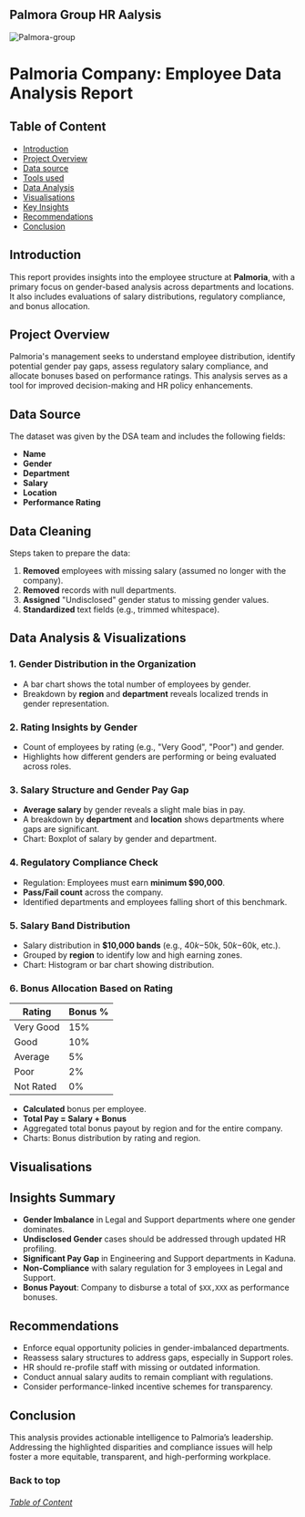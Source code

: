 ## Palmora Group HR Aalysis
![Palmora-group](Palmora-group.jpg)

# Palmoria Company: Employee Data Analysis Report

## Table of Content

- [Introduction](#Introduction)
- [Project Overview](#Project-Overview)
- [Data source](#Data-source)
- [Tools used](#Tools-used)
- [Data Analysis](#Data-Analysis)
- [Visualisations](#Visualisations)
- [Key Insights](Key-Insights)
- [Recommendations](#Recommendations)
- [Conclusion](#Conclusion)

## Introduction
This report provides insights into the employee structure at **Palmoria**, with a primary focus on gender-based analysis across departments and locations. It also includes evaluations of salary distributions, regulatory compliance, and bonus allocation.

## Project Overview
Palmoria's management seeks to understand employee distribution, identify potential gender pay gaps, assess regulatory salary compliance, and allocate bonuses based on performance ratings. This analysis serves as a tool for improved decision-making and HR policy enhancements.

## Data Source
The dataset was given by the DSA team and includes the following fields:
- **Name**
- **Gender**
- **Department**
- **Salary**
- **Location**
- **Performance Rating**

## Data Cleaning
Steps taken to prepare the data:
1. **Removed** employees with missing salary (assumed no longer with the company).
2. **Removed** records with null departments.
3. **Assigned** "Undisclosed" gender status to missing gender values.
4. **Standardized** text fields (e.g., trimmed whitespace).

## Data Analysis & Visualizations

### 1. Gender Distribution in the Organization
- A bar chart shows the total number of employees by gender.
- Breakdown by **region** and **department** reveals localized trends in gender representation.

### 2. Rating Insights by Gender
- Count of employees by rating (e.g., "Very Good", "Poor") and gender.
- Highlights how different genders are performing or being evaluated across roles.

### 3. Salary Structure and Gender Pay Gap
- **Average salary** by gender reveals a slight male bias in pay.
- A breakdown by **department** and **location** shows departments where gaps are significant.
- Chart: Boxplot of salary by gender and department.

### 4. Regulatory Compliance Check
- Regulation: Employees must earn **minimum $90,000**.
- **Pass/Fail count** across the company.
- Identified departments and employees falling short of this benchmark.

### 5. Salary Band Distribution
- Salary distribution in **$10,000 bands** (e.g., $40k-$50k, $50k-$60k, etc.).
- Grouped by **region** to identify low and high earning zones.
- Chart: Histogram or bar chart showing distribution.

### 6. Bonus Allocation Based on Rating

| Rating       | Bonus % |
|--------------|----------|
| Very Good    | 15%     |
| Good         | 10%     |
| Average      | 5%      |
| Poor         | 2%      |
| Not Rated    | 0%      |

- **Calculated** bonus per employee.
- **Total Pay = Salary + Bonus**
- Aggregated total bonus payout by region and for the entire company.
- Charts: Bonus distribution by rating and region.

## Visualisations

## Insights Summary
- **Gender Imbalance** in Legal and Support departments where one gender dominates.
- **Undisclosed Gender** cases should be addressed through updated HR profiling.
- **Significant Pay Gap** in Engineering and Support departments in Kaduna.
- **Non-Compliance** with salary regulation for 3 employees in Legal and Support.
- **Bonus Payout**: Company to disburse a total of `$XX,XXX` as performance bonuses.

## Recommendations
- Enforce equal opportunity policies in gender-imbalanced departments.
- Reassess salary structures to address gaps, especially in Support roles.
- HR should re-profile staff with missing or outdated information.
- Conduct annual salary audits to remain compliant with regulations.
- Consider performance-linked incentive schemes for transparency.

## Conclusion
This analysis provides actionable intelligence to Palmoria’s leadership. Addressing the highlighted disparities and compliance issues will help foster a more equitable, transparent, and high-performing workplace.

### Back to top 
###### [Table of Content](#Table-of-Content)
